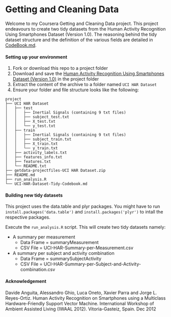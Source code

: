 Getting and Cleaning Data
===

Welcome to my Coursera Getting and Cleaning Data project. This project endeavours to create two tidy datasets from the Human Activity Recognition Using Smartphones Dataset (Version 1.0). The reasoning behind the tidy dataset structure and the definition of the various fields are detailed in [CodeBook.md](https://github.com/schonken/DataScienceCleanDataProject/blob/master/CodeBook.md).

#### Setting up your environment
1. Fork or download this repo to a project folder
2. Download and save the [Human Activity Recognition Using Smartphones Dataset (Version 1.0)](https://d396qusza40orc.cloudfront.net/getdata%2Fprojectfiles%2FUCI%20HAR%20Dataset.zip) in the project folder
3. Extract the content of the archive to a folder named ```UCI HAR Dataset```
4. Ensure your folder and file structure looks like the following:

```
project
├── UCI HAR Dataset
│   ├── test
│   │   ├── Inertial Signals (containing 9 txt files)
│   │   ├── subject_test.txt
│   │   ├── X_test.txt
│   │   └── y_test.txt
│   ├── train
│   │   ├── Inertial Signals (containing 9 txt files)
│   │   ├── subject_train.txt
│   │   ├── X_train.txt
│   │   └── y_train.txt
│   ├── activity_labels.txt
│   ├── features_info.txt
│   ├── features.txt
│   └── README.txt
├── getdata-projectfiles-UCI HAR Dataset.zip
├── README.md
├── run_analysis.R
└── UCI-HAR-Dataset-Tidy-Codebook.md
```

#### Building new tidy datasets
This project uses the data.table and plyr packages. You might have to run ```install.packages('data.table')``` and ```install.packages('plyr')``` to intall the respective packages.

Execute the ```run_analysis.R``` script. This will create two tidy datasets namely:

- A summary per measurement
    - Data Frame = summaryMeasurement 
    - CSV File = UCI-HAR-Summary-per-Measurement.csv
- A summary per subject and activity combination
    - Data Frame = summarySubjectActivity 
    - CSV File = UCI-HAR-Summary-per-Subject-and-Activity-combination.csv

#### Acknowledgement
Davide Anguita, Alessandro Ghio, Luca Oneto, Xavier Parra and Jorge L. Reyes-Ortiz. Human Activity Recognition on Smartphones using a Multiclass Hardware-Friendly Support Vector Machine. International Workshop of Ambient Assisted Living (IWAAL 2012). Vitoria-Gasteiz, Spain. Dec 2012